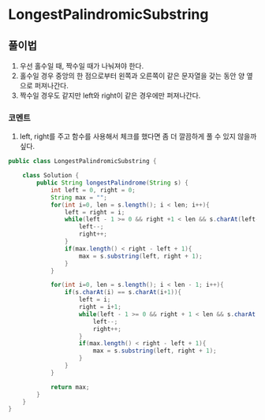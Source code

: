 # LongestPalindromicSubstring

## 풀이법
1. 우선 홀수일 때, 짝수일 때가 나눠져야 한다.
2. 홀수일 경우 중앙의 한 점으로부터 왼쪽과 오른쪽이 같은 문자열을 갖는 동안 양 옆으로 퍼져나간다.
3. 짝수일 경우도 같지만 left와 right이 같은 경우에만 퍼져나간다.

### 코멘트
1. left, right를 주고 함수를 사용해서 체크를 했다면 좀 더 깔끔하게 풀 수 있지 않을까 싶다.

```java
public class LongestPalindromicSubstring {

    class Solution {
        public String longestPalindrome(String s) {
            int left = 0, right = 0;
            String max = "";
            for(int i=0, len = s.length(); i < len; i++){
                left = right = i;
                while(left - 1 >= 0 && right +1 < len && s.charAt(left-1) == s.charAt(right+1)){
                    left--;
                    right++;
                }
                if(max.length() < right - left + 1){
                    max = s.substring(left, right + 1);
                }
            }

            for(int i=0, len = s.length(); i < len - 1; i++){
                if(s.charAt(i) == s.charAt(i+1)){
                    left = i;
                    right = i+1;
                    while(left - 1 >= 0 && right + 1 < len && s.charAt(left-1) == s.charAt(right+1)){
                        left--;
                        right++;
                    }
                    if(max.length() < right - left + 1){
                        max = s.substring(left, right + 1);
                    }
                }
            }

            return max;
        }
    }
}
```